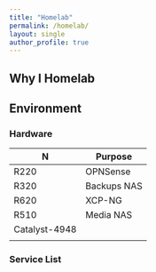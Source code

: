 ```yaml
---
title: "Homelab"
permalink: /homelab/
layout: single
author_profile: true
---
```

## Why I Homelab


## Environment
### Hardware
| N        | Purpose     |
| ------------- | ----------- |
| R220          | OPNSense    |
| R320          | Backups NAS |
| R620          | XCP-NG      |
| R510          | Media NAS   |
| Catalyst-4948 |             |
|               |             |
### Service List